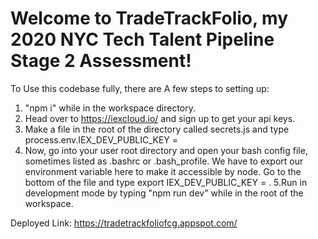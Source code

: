 # Welcome to TradeTrackFolio, my 2020 NYC Tech Talent Pipeline Stage 2 Assessment!

To Use this codebase fully, there are A few steps to setting up:
1. "npm i" while in the workspace directory.
2. Head over to https://iexcloud.io/ and sign up to get your api keys.
3. Make a file in the root of the directory called secrets.js and type process.env.IEX_DEV_PUBLIC_KEY = <your-test-public-key-here>
4. Now, go into your user root directory and open your bash config file, sometimes listed as .bashrc or .bash_profile. We have to export our environment variable here to make it accessible by node. Go to the bottom of the file and type export IEX_DEV_PUBLIC_KEY = <your-test-public-key-here>.
5.Run in development mode by typing "npm run dev" while in the root of the workspace.
  

Deployed Link: https://tradetrackfoliofcg.appspot.com/
